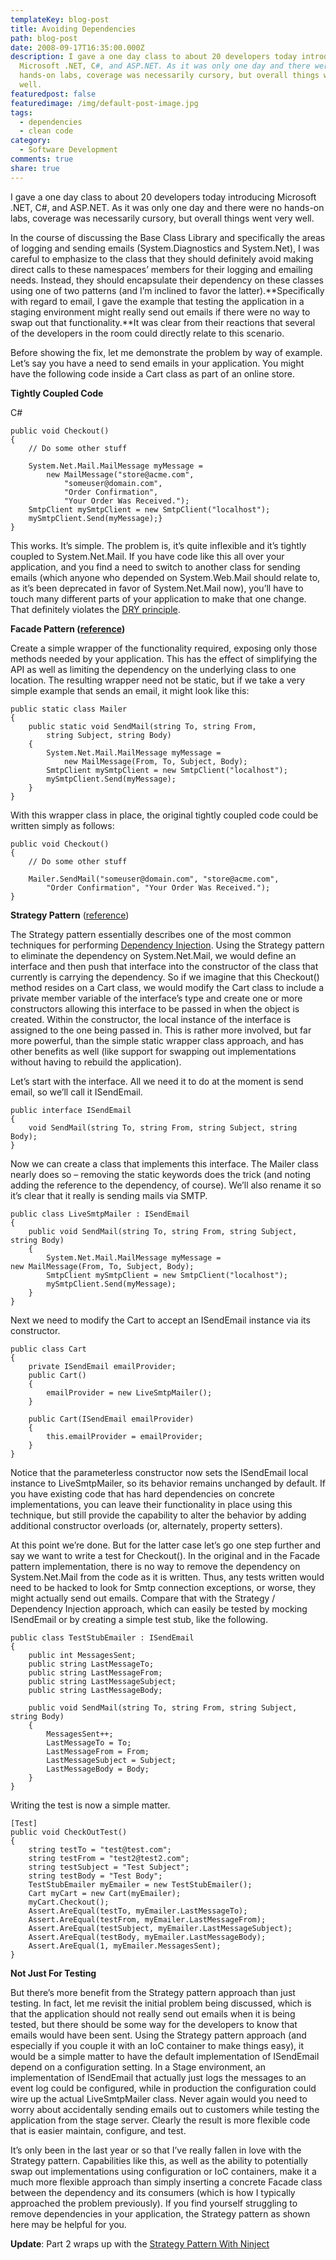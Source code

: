 ```yaml
---
templateKey: blog-post
title: Avoiding Dependencies
path: blog-post
date: 2008-09-17T16:35:00.000Z
description: I gave a one day class to about 20 developers today introducing
  Microsoft .NET, C#, and ASP.NET. As it was only one day and there were no
  hands-on labs, coverage was necessarily cursory, but overall things went very
  well.
featuredpost: false
featuredimage: /img/default-post-image.jpg
tags:
  - dependencies
  - clean code
category:
  - Software Development
comments: true
share: true
---
```

I gave a one day class to about 20 developers today introducing Microsoft .NET, C#, and ASP.NET. As it was only one day and there were no hands-on labs, coverage was necessarily cursory, but overall things went very well.

In the course of discussing the Base Class Library and specifically the areas of logging and sending emails (System.Diagnostics and System.Net), I was careful to emphasize to the class that they should definitely avoid making direct calls to these namespaces’ members for their logging and emailing needs. Instead, they should encapsulate their dependency on these classes using one of two patterns (and I’m inclined to favor the latter).**Specifically with regard to email, I gave the example that testing the application in a staging environment might really send out emails if there were no way to swap out that functionality.**It was clear from their reactions that several of the developers in the room could directly relate to this scenario.

Before showing the fix, let me demonstrate the problem by way of example. Let’s say you have a need to send emails in your application. You might have the following code inside a Cart class as part of an online store.

**Tightly Coupled Code**

C#

```
public void Checkout()
{
    // Do some other stuff
 
    System.Net.Mail.MailMessage myMessage =
        new MailMessage("store@acme.com",
            "someuser@domain.com",
            "Order Confirmation",
            "Your Order Was Received.");
    SmtpClient mySmtpClient = new SmtpClient("localhost");
    mySmtpClient.Send(myMessage);}
}
```

This works. It’s simple. The problem is, it’s quite inflexible and it’s tightly coupled to System.Net.Mail. If you have code like this all over your application, and you find a need to switch to another class for sending emails (which anyone who depended on System.Web.Mail should relate to, as it’s been deprecated in favor of System.Net.Mail now), you’ll have to touch many different parts of your application to make that one change. That definitely violates the [DRY principle](http://en.wikipedia.org/wiki/Don%27t_repeat_yourself).

**Facade Pattern ([reference](http://en.wikipedia.org/wiki/Facade_Pattern))**

Create a simple wrapper of the functionality required, exposing only those methods needed by your application. This has the effect of simplifying the API as well as limiting the dependency on the underlying class to one location. The resulting wrapper need not be static, but if we take a very simple example that sends an email, it might look like this:

```
public static class Mailer
{
    public static void SendMail(string To, string From,
        string Subject, string Body)
    {
        System.Net.Mail.MailMessage myMessage =
            new MailMessage(From, To, Subject, Body);
        SmtpClient mySmtpClient = new SmtpClient("localhost");
        mySmtpClient.Send(myMessage);
    }
}
```

With this wrapper class in place, the original tightly coupled code could be written simply as follows:

```
public void Checkout()
{
    // Do some other stuff
 
    Mailer.SendMail("someuser@domain.com", "store@acme.com",
        "Order Confirmation", "Your Order Was Received.");
}
```

**Strategy Pattern** ([reference](http://en.wikipedia.org/wiki/Strategy_pattern))

The Strategy pattern essentially describes one of the most common techniques for performing [Dependency Injection](http://en.wikipedia.org/wiki/Dependency_injection). Using the Strategy pattern to eliminate the dependency on System.Net.Mail, we would define an interface and then push that interface into the constructor of the class that currently is carrying the dependency. So if we imagine that this Checkout() method resides on a Cart class, we would modify the Cart class to include a private member variable of the interface’s type and create one or more constructors allowing this interface to be passed in when the object is created. Within the constructor, the local instance of the interface is assigned to the one being passed in. This is rather more involved, but far more powerful, than the simple static wrapper class approach, and has other benefits as well (like support for swapping out implementations without having to rebuild the application).

Let’s start with the interface. All we need it to do at the moment is send email, so we’ll call it ISendEmail.

```
public interface ISendEmail
{
    void SendMail(string To, string From, string Subject, string Body);
}
```

Now we can create a class that implements this interface. The Mailer class nearly does so – removing the static keywords does the trick (and noting adding the reference to the dependency, of course). We’ll also rename it so it’s clear that it really is sending mails via SMTP.

```
public class LiveSmtpMailer : ISendEmail
{
    public void SendMail(string To, string From, string Subject, string Body)
    {
        System.Net.Mail.MailMessage myMessage =
new MailMessage(From, To, Subject, Body);
        SmtpClient mySmtpClient = new SmtpClient("localhost");
        mySmtpClient.Send(myMessage);
    }
}
```

Next we need to modify the Cart to accept an ISendEmail instance via its constructor.

```
public class Cart
{
    private ISendEmail emailProvider;
    public Cart()
    {
        emailProvider = new LiveSmtpMailer();
    }
 
    public Cart(ISendEmail emailProvider)
    {
        this.emailProvider = emailProvider;
    }
}
```

Notice that the parameterless constructor now sets the ISendEmail local instance to LiveSmtpMailer, so its behavior remains unchanged by default. If you have existing code that has hard dependencies on concrete implementations, you can leave their functionality in place using this technique, but still provide the capability to alter the behavior by adding additional constructor overloads (or, alternately, property setters).

At this point we’re done. But for the latter case let’s go one step further and say we want to write a test for Checkout(). In the original and in the Facade pattern implementation, there is no way to remove the dependency on System.Net.Mail from the code as it is written. Thus, any tests written would need to be hacked to look for Smtp connection exceptions, or worse, they might actually send out emails. Compare that with the Strategy / Dependency Injection approach, which can easily be tested by mocking ISendEmail or by creating a simple test stub, like the following.

```
public class TestStubEmailer : ISendEmail
{
    public int MessagesSent;
    public string LastMessageTo;
    public string LastMessageFrom;
    public string LastMessageSubject;
    public string LastMessageBody;
 
    public void SendMail(string To, string From, string Subject, string Body)
    {
        MessagesSent++;
        LastMessageTo = To;
        LastMessageFrom = From;
        LastMessageSubject = Subject;
        LastMessageBody = Body;
    }
}
```

Writing the test is now a simple matter.

```
[Test]
public void CheckOutTest()
{
    string testTo = "test@test.com";
    string testFrom = "test2@test2.com";
    string testSubject = "Test Subject";
    string testBody = "Test Body";
    TestStubEmailer myEmailer = new TestStubEmailer();
    Cart myCart = new Cart(myEmailer);
    myCart.Checkout();
    Assert.AreEqual(testTo, myEmailer.LastMessageTo);
    Assert.AreEqual(testFrom, myEmailer.LastMessageFrom);
    Assert.AreEqual(testSubject, myEmailer.LastMessageSubject);
    Assert.AreEqual(testBody, myEmailer.LastMessageBody);
    Assert.AreEqual(1, myEmailer.MessagesSent);
}
```

**Not Just For Testing**

But there’s more benefit from the Strategy pattern approach than just testing. In fact, let me revisit the initial problem being discussed, which is that the application should not really send out emails when it is being tested, but there should be some way for the developers to know that emails would have been sent. Using the Strategy pattern approach (and especially if you couple it with an IoC container to make things easy), it would be a simple matter to have the default implementation of ISendEmail depend on a configuration setting. In a Stage environment, an implementation of ISendEmail that actually just logs the messages to an event log could be configured, while in production the configuration could wire up the actual LiveSmtpMailer class. Never again would you need to worry about accidentally sending emails out to customers while testing the application from the stage server. Clearly the result is more flexible code that is easier maintain, configure, and test.

It’s only been in the last year or so that I’ve really fallen in love with the Strategy pattern. Capabilities like this, as well as the ability to potentially swap out implementations using configuration or IoC containers, make it a much more flexible approach than simply inserting a concrete Facade class between the dependency and its consumers (which is how I typically approached the problem previously). If you find yourself struggling to remove dependencies in your application, the Strategy pattern as shown here may be helpful for you.

**Update**: Part 2 wraps up with the [Strategy Pattern With Ninject](https://ardalis.com/strategy-pattern-with-ninject)